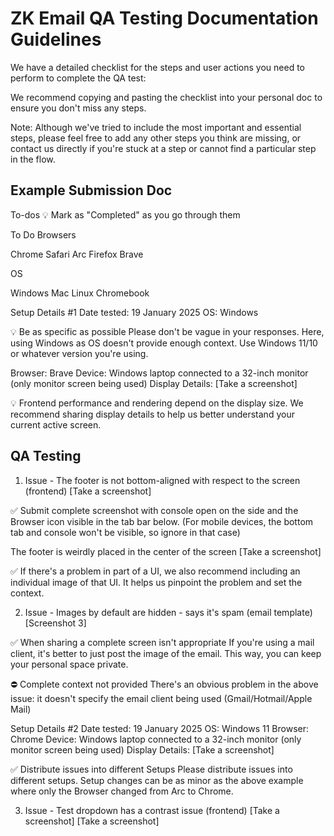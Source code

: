 # ZK Email QA Testing Documentation Guidelines

We have a detailed checklist for the steps and user actions you need to perform to complete the QA test:

We recommend copying and pasting the checklist into your personal doc to ensure you don't miss any steps.

Note: Although we've tried to include the most important and essential steps, please feel free to add any other steps you think are missing, or contact us directly if you're stuck at a step or cannot find a particular step in the flow.

## Example Submission Doc
To-dos
💡 Mark as "Completed" as you go through them

To Do
Browsers

Chrome
Safari
Arc
Firefox
Brave

OS

Windows
Mac
Linux
Chromebook

Setup Details #1
Date tested: 19 January 2025
OS: Windows

💡 Be as specific as possible
Please don't be vague in your responses. Here, using Windows as OS doesn't provide enough context. Use Windows 11/10 or whatever version you're using.

Browser: Brave
Device: Windows laptop connected to a 32-inch monitor (only monitor screen being used)
Display Details:
[Take a screenshot]

💡 Frontend performance and rendering depend on the display size. We recommend sharing display details to help us better understand your current active screen.

## QA Testing
1. Issue - The footer is not bottom-aligned with respect to the screen (frontend)
[Take a screenshot]

✅ Submit complete screenshot with console open on the side and the Browser icon visible in the tab bar below. (For mobile devices, the bottom tab and console won't be visible, so ignore in that case)

The footer is weirdly placed in the center of the screen
[Take a screenshot]

✅ If there's a problem in part of a UI, we also recommend including an individual image of that UI. It helps us pinpoint the problem and set the context.

2. Issue - Images by default are hidden - says it's spam (email template)
[Screenshot 3]

✅ When sharing a complete screen isn't appropriate
If you're using a mail client, it's better to just post the image of the email. This way, you can keep your personal space private.

⛔ Complete context not provided
There's an obvious problem in the above issue: it doesn't specify the email client being used (Gmail/Hotmail/Apple Mail)

Setup Details #2
Date tested: 19 January 2025
OS: Windows 11
Browser: Chrome
Device: Windows laptop connected to a 32-inch monitor (only monitor screen being used)
Display Details:
[Take a screenshot]

✅ Distribute issues into different Setups
Please distribute issues into different setups. Setup changes can be as minor as the above example where only the Browser changed from Arc to Chrome.

3. Issue - Test dropdown has a contrast issue (frontend)
[Take a screenshot]
[Take a screenshot]
